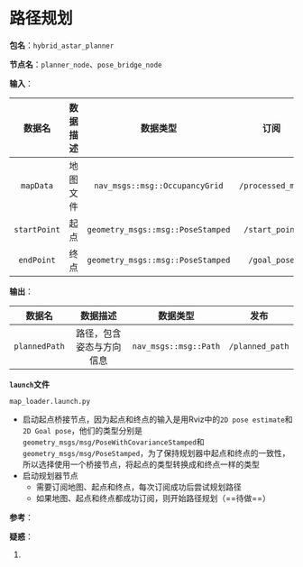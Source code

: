 # 路径规划

**包名**：`hybrid_astar_planner`

**节点名**：`planner_node`、`pose_bridge_node`

**输入**：

|    数据名    | 数据描述 |             数据类型              |       订阅       |
| :----------: | :------: | :-------------------------------: | :--------------: |
|  `mapData`   | 地图文件 |  `nav_msgs::msg::OccupancyGrid`   | `/processed_map` |
| `startPoint` |   起点   | `geometry_msgs::msg::PoseStamped` |  `/start_point`  |
|  `endPoint`  |   终点   | `geometry_msgs::msg::PoseStamped` |   `/goal_pose`   |

**输出**：	

|    数据名     |         数据描述         |       数据类型        |      发布       |
| :-----------: | :----------------------: | :-------------------: | :-------------: |
| `plannedPath` | 路径，包含姿态与方向信息 | `nav_msgs::msg::Path` | `/planned_path` |

**`launch`文件**

`map_loader.launch.py`

* 启动起点桥接节点，因为起点和终点的输入是用Rviz中的`2D pose estimate`和`2D Goal pose`，他们的类型分别是`geometry_msgs/msg/PoseWithCovarianceStamped`和 `geometry_msgs/msg/PoseStamped`，为了保持规划器中起点和终点的一致性，所以选择使用一个桥接节点，将起点的类型转换成和终点一样的类型
* 启动规划器节点
  * 需要订阅地图、起点和终点，每次订阅成功后尝试规划路径
  * 如果地图、起点和终点都成功订阅，则开始路径规划（==待做==）

**参考**：





**疑惑**：

1. 

